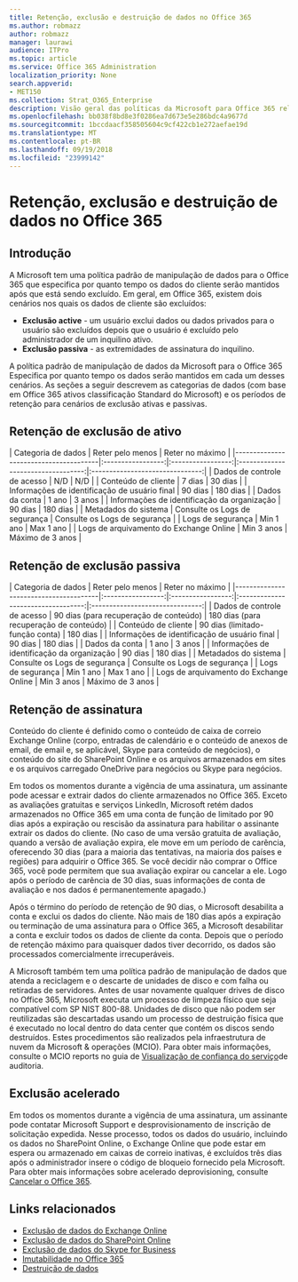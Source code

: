 ```yaml
---
title: Retenção, exclusão e destruição de dados no Office 365
ms.author: robmazz
author: robmazz
manager: laurawi
audience: ITPro
ms.topic: article
ms.service: Office 365 Administration
localization_priority: None
search.appverid:
- MET150
ms.collection: Strat_O365_Enterprise
description: Visão geral das políticas da Microsoft para Office 365 relacionadas a retenção de dados, exclusão e destruição.
ms.openlocfilehash: bb038f8bd8e3f0286ea7d673e5e286bdc4a9677d
ms.sourcegitcommit: 1bccdaacf358505604c9cf422cb1e272aefae19d
ms.translationtype: MT
ms.contentlocale: pt-BR
ms.lasthandoff: 09/19/2018
ms.locfileid: "23999142"
---
```

# <a name="data-retention-deletion-and-destruction-in-office-365"></a>Retenção, exclusão e destruição de dados no Office 365

## <a name="introduction"></a>Introdução
A Microsoft tem uma política padrão de manipulação de dados para o Office 365 que especifica por quanto tempo os dados do cliente serão mantidos após que está sendo excluído. Em geral, em Office 365, existem dois cenários nos quais os dados de cliente são excluídos:
- **Exclusão active** - um usuário exclui dados ou dados privados para o usuário são excluídos depois que o usuário é excluído pelo administrador de um inquilino ativo.
- **Exclusão passiva** - as extremidades de assinatura do inquilino.

A política padrão de manipulação de dados da Microsoft para o Office 365 Especifica por quanto tempo os dados serão mantidos em cada um desses cenários. As seções a seguir descrevem as categorias de dados (com base em Office 365 ativos classificação Standard do Microsoft) e os períodos de retenção para cenários de exclusão ativas e passivas.

## <a name="active-deletion-retention"></a>Retenção de exclusão de ativo

| Categoria de dados | Reter pelo menos | Reter no máximo |
|---------------------------------------|:-----------------:|:-----------------:|:----------------------------------:|:-------------------------------:|
| Dados de controle de acesso | N/D | N/D |
| Conteúdo de cliente | 7 dias | 30 dias |
| Informações de identificação de usuário final | 90 dias | 180 dias |
| Dados da conta | 1 ano | 3 anos |
| Informações de identificação da organização | 90 dias | 180 dias |
| Metadados do sistema | Consulte os Logs de segurança | Consulte os Logs de segurança |
| Logs de segurança | Min 1 ano | Max 1 ano |
| Logs de arquivamento do Exchange Online | Min 3 anos | Máximo de 3 anos |

## <a name="passive-deletion-retention"></a>Retenção de exclusão passiva

| Categoria de dados | Reter pelo menos | Reter no máximo |
|---------------------------------------|:-----------------:|:-----------------:|:----------------------------------:|:-------------------------------:|
| Dados de controle de acesso | 90 dias (para recuperação de conteúdo) | 180 dias (para recuperação de conteúdo) |
| Conteúdo de cliente | 90 dias (limitado-função conta) | 180 dias |
| Informações de identificação de usuário final | 90 dias | 180 dias |
| Dados da conta | 1 ano | 3 anos |
| Informações de identificação da organização | 90 dias | 180 dias |
| Metadados do sistema | Consulte os Logs de segurança | Consulte os Logs de segurança |
| Logs de segurança | Min 1 ano | Max 1 ano |
| Logs de arquivamento do Exchange Online | Min 3 anos | Máximo de 3 anos |

## <a name="subscription-rentention"></a>Retenção de assinatura

Conteúdo do cliente é definido como o conteúdo de caixa de correio Exchange Online (corpo, entradas de calendário e o conteúdo de anexos de email, de email e, se aplicável, Skype para conteúdo de negócios), o conteúdo do site do SharePoint Online e os arquivos armazenados em sites e os arquivos carregado OneDrive para negócios ou Skype para negócios.

Em todos os momentos durante a vigência de uma assinatura, um assinante pode acessar e extrair dados do cliente armazenados no Office 365. Exceto as avaliações gratuitas e serviços LinkedIn, Microsoft retém dados armazenados no Office 365 em uma conta de função de limitado por 90 dias após a expiração ou rescisão da assinatura para habilitar o assinante extrair os dados do cliente. (No caso de uma versão gratuita de avaliação, quando a versão de avaliação expira, ele move em um período de carência, oferecendo 30 dias (para a maioria das tentativas, na maioria dos países e regiões) para adquirir o Office 365. Se você decidir não comprar o Office 365, você pode permitem que sua avaliação expirar ou cancelar a ele. Logo após o período de carência de 30 dias, suas informações de conta de avaliação e nos dados é permanentemente apagado.)

Após o término do período de retenção de 90 dias, o Microsoft desabilita a conta e exclui os dados do cliente. Não mais de 180 dias após a expiração ou terminação de uma assinatura para o Office 365, a Microsoft desabilitar a conta e excluir todos os dados de cliente da conta. Depois que o período de retenção máximo para quaisquer dados tiver decorrido, os dados são processados comercialmente irrecuperáveis.

A Microsoft também tem uma política padrão de manipulação de dados que atenda a reciclagem e o descarte de unidades de disco e com falha ou retiradas de servidores. Antes de usar novamente qualquer drives de disco no Office 365, Microsoft executa um processo de limpeza físico que seja compatível com SP NIST 800-88. Unidades de disco que não podem ser reutilizadas são descartadas usando um processo de destruição física que é executado no local dentro do data center que contém os discos sendo destruídos. Estes procedimentos são realizados pela infraestrutura de nuvem da Microsoft & operações (MCIO). Para obter mais informações, consulte o MCIO reports no guia de [Visualização de confiança do serviço](https://aka.ms/STP)de auditoria.

## <a name="expedited-deletion"></a>Exclusão acelerado
Em todos os momentos durante a vigência de uma assinatura, um assinante pode contatar Microsoft Support e desprovisionamento de inscrição de solicitação expedida. Nesse processo, todos os dados do usuário, incluindo os dados no SharePoint Online, o Exchange Online que pode estar em espera ou armazenado em caixas de correio inativas, é excluídos três dias após o administrador insere o código de bloqueio fornecido pela Microsoft. Para obter mais informações sobre acelerado deprovisioning, consulte [Cancelar o Office 365](https://support.office.com/article/Cancel-Office-365-for-business-b1bc0bef-4608-4601-813a-cdd9f746709a).

## <a name="related-links"></a>Links relacionados
- [Exclusão de dados do Exchange Online](office-365-exchange-online-data-deletion.md)
- [Exclusão de dados do SharePoint Online](office-365-sharepoint-online-data-deletion.md)
- [Exclusão de dados do Skype for Business ](office-365-skype-data-deletion.md)
- [Imutabilidade no Office 365](office-365-data-immutability.md)
- [Destruição de dados](office-365-data-destruction.md)
